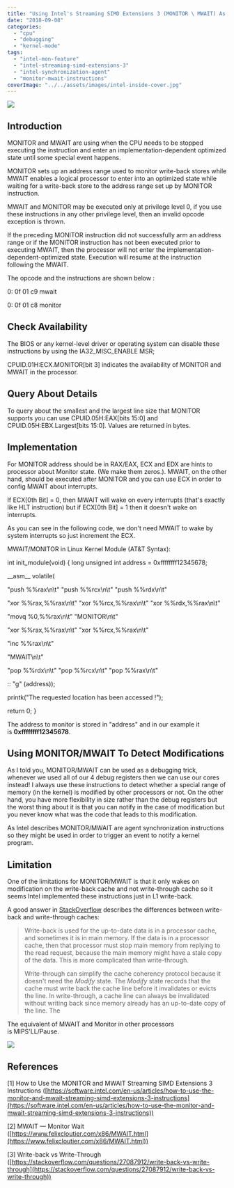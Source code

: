 ```yaml
---
title: "Using Intel's Streaming SIMD Extensions 3 (MONITOR \ MWAIT) As A Kernel Debugging Trick"
date: "2018-09-08"
categories: 
  - "cpu"
  - "debugging"
  - "kernel-mode"
tags: 
  - "intel-mon-feature"
  - "intel-streaming-simd-extensions-3"
  - "intel-synchronization-agent"
  - "monitor-mwait-instructions"
coverImage: "../../assets/images/intel-inside-cover.jpg"
---
```


![](../../assets/images/intel-inside-cover.jpg)

## **Introduction**

MONITOR and MWAIT are using when the CPU needs to be stopped executing the instruction and enter an implementation-dependent optimized state until some special event happens.

MONITOR sets up an address range used to monitor write-back stores while MWAIT enables a logical processor to enter into an optimized state while waiting for a write-back store to the address range set up by MONITOR instruction.

MWAIT and MONITOR may be executed only at privilege level 0, if you use these instructions in any other privilege level, then an invalid opcode exception is thrown.

If the preceding MONITOR instruction did not successfully arm an address range or if the MONITOR instruction has not been executed prior to executing MWAIT, then the processor will not enter the implementation-dependent-optimized state. Execution will resume at the instruction following the MWAIT.

The opcode and the instructions are shown below :

0:  0f 01 c9                mwait

0:  0f 01 c8                monitor

## **Check Availability**

The BIOS or any kernel-level driver or operating system can disable these instructions by using the IA32\_MISC\_ENABLE MSR;

CPUID.01H:ECX.MONITOR\[bit 3\] indicates the availability of MONITOR and MWAIT in the processor.

## **Query About Details**

To query about the smallest and the largest line size that MONITOR supports you can use CPUID.05H:EAX\[bits 15:0\] and CPUID.05H:EBX.Largest\[bits 15:0\]. Values are returned in bytes.

## **Implementation**

For MONITOR address should be in RAX/EAX, ECX and EDX are hints to processor about Monitor state. (We make them zeros.). MWAIT, on the other hand, should be executed after MONITOR and you can use ECX in order to config MWAIT about interrupts.

If ECX\[0th Bit\] = 0, then MWAIT will wake on every interrupts (that's exactly like HLT instruction) but if ECX\[0th Bit\] = 1 then it doesn't wake on interrupts.

As you can see in the following code, we don't need MWAIT to wake by system interrupts so just increment the ECX.

MWAIT/MONITOR in Linux Kernel Module (AT&T Syntax):

int init\_module(void)
{
long unsigned int address = 0xffffffff12345678; 

\_\_asm\_\_ volatile(

"push %%rax\\n\\t"
"push %%rcx\\n\\t"
"push %%rdx\\n\\t"

"xor %%rax,%%rax\\n\\t"
"xor %%rcx,%%rax\\n\\t"
"xor %%rdx,%%rax\\n\\t"

"movq %0,%%rax\\n\\t"
"MONITOR\\n\\t"

"xor %%rax,%%rax\\n\\t"
"xor %%rcx,%%rax\\n\\t"

"inc %%rax\\n\\t"

"MWAIT\\n\\t"

"pop %%rdx\\n\\t"
"pop %%rcx\\n\\t"
"pop %%rax\\n\\t"

:: "g" (address));

printk("The requested location has been accessed !");

return 0;
}

The address to monitor is stored in "address" and in our example it is **0xffffffff12345678**.

## **Using MONITOR/MWAIT To Detect Modifications**

As I told you, MONITOR/MWAIT can be used as a debugging trick, whenever we used all of our 4 debug registers then we can use our cores instead! I always use these instructions to detect whether a special range of memory (in the kernel) is modified by other processors or not. On the other hand, you have more flexibility in size rather than the debug registers but the worst thing about it is that you can notify in the case of modification but you never know what was the code that leads to this modification.

As Intel describes MONITOR/MWAIT are agent synchronization instructions so they might be used in order to trigger an event to notify a kernel program.

## **Limitation**

One of the limitations for MONITOR/MWAIT is that it only wakes on modification on the write-back cache and not write-through cache so it seems Intel implemented these instructions just in L1 write-back.

A good answer in [StackOverflow](https://stackoverflow.com/questions/27087912/write-back-vs-write-through) describes the differences between write-back and write-through caches:

> Write-back is used for the up-to-date data is in a processor cache, and sometimes it is in main memory. If the data is in a processor cache, then that processor must stop main memory from replying to the read request, because the main memory might have a stale copy of the data. This is more complicated than write-through.
> 
> Write-through can simplify the cache coherency protocol because it doesn't need the _Modify_ state. The _Modify_ state records that the cache must write back the cache line before it invalidates or evicts the line. In write-through, a cache line can always be invalidated without writing back since memory already has an up-to-date copy of the line. The

The equivalent of MWAIT and Monitor in other processors is MIPS'LL/Pause.

![](../../assets/images/anime-girl-computer-animated.jpg)

## **References**

\[1\] How to Use the MONITOR and MWAIT Streaming SIMD Extensions 3 Instructions ([https://software.intel.com/en-us/articles/how-to-use-the-monitor-and-mwait-streaming-simd-extensions-3-instructions](https://software.intel.com/en-us/articles/how-to-use-the-monitor-and-mwait-streaming-simd-extensions-3-instructions))

\[2\] MWAIT — Monitor Wait ([https://www.felixcloutier.com/x86/MWAIT.html](https://www.felixcloutier.com/x86/MWAIT.html))

\[3\] Write-back vs Write-Through ([https://stackoverflow.com/questions/27087912/write-back-vs-write-through](https://stackoverflow.com/questions/27087912/write-back-vs-write-through))
